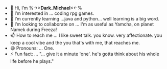 - 👋 Hi, I’m %->>__Dark_Michael__<<-%
- 👀 I’m interested in ... coding rpg games.
- 🌱 I’m currently learning ...java and python... well learning is a big word.
- 💞️ I’m looking to collaborate on ... I'm as useful as Yamcha, on planet Namek during Freeza! 
- 📫 How to reach me ... I like sweet talk. you know. very affectionate. you keep a cool vibe and the you that's with me, that reaches me. 
- 😄 Pronouns: ...  One.  
- ⚡ Fun fact: ... "... give it a minute 'one'. he's gotta think about his whole life before he plays."

<!---
Dark-Michael/Dark-Michael is a ✨ special ✨ repository because its `README.md` (this file) appears on your GitHub profile.
You can click the Preview link to take a look at your changes.
--->
